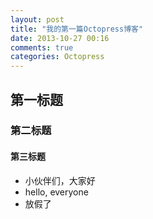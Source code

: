 ```yaml
---
layout: post
title: "我的第一篇Octopress博客"
date: 2013-10-27 00:16
comments: true
categories: Octopress
---
```


## 第一标题
### 第二标题
#### 第三标题

* 小伙伴们，大家好
* hello, everyone
* 放假了